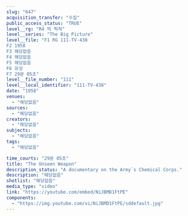 ```yaml
---
slug: "647"
acquisition_transfer: "수집"
public_access_status: "TRUE"
level__rg: "R4 빅 픽쳐"
level__series: "The Big Picture"
level__file: "F1 RG 111-TV-438
F2 1958
F3 해당없음
F4 해당없음
F5 해당없음
F6 유성
F7 29분 05초"
level__file_number: "111"
level__local_identifier: "111-TV-438"
date: "1958"
venues: 
  - "해당없음"
sources: 
  - "해당없음"
creators: 
  - "해당없음"
subjects: 
  - "해당없음"
tags: 
  - "해당없음"

time_courts: "29분 05초"
title: "The Unseen Weapon"
description_status: "A documentary on the Army`s Chemical Corps."
description: "해당없음"
shotlist: "해당없음"
media_type: "video"
link: "https://youtube.com/embed/NiJBMD1FtPE"
components: 
  - "https://img.youtube.com/vi/NiJBMD1FtPE/sddefault.jpg"
---
```

